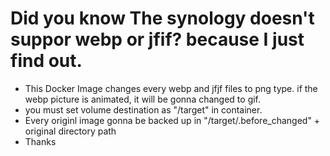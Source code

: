 # Did you know The synology doesn't suppor webp or jfif? because I just find out.
- This Docker Image changes every webp and jfjf files to png type. if the webp picture is animated, it will be gonna changed to gif.
- you must set volume destination as "/target" in container.
- Every originl image gonna be backed up in "/target/.before_changed" + original directory path
- Thanks
